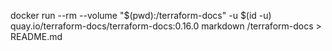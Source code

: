 docker run --rm --volume "$(pwd):/terraform-docs" -u $(id -u) quay.io/terraform-docs/terraform-docs:0.16.0 markdown /terraform-docs > README.md